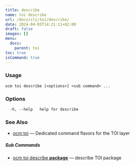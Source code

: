 ```yaml
---
title: describe
name: toi describe
url: /docs/cli/toi/describe/
date: 2024-04-03T14:21:11+02:00
draft: false
images: []
menu:
  docs:
    parent: toi
toc: true
isCommand: true
---
```

### Usage

```
ocm toi describe [<options>] <sub command> ...
```

### Options

```
  -h, --help   help for describe
```

### See Also

* [ocm toi](/docs/cli/toi)	 &mdash; Dedicated command flavors for the TOI layer


##### Sub Commands

* [ocm toi describe <b>package</b>](/docs/cli/toi/describe/package)	 &mdash; describe TOI package

